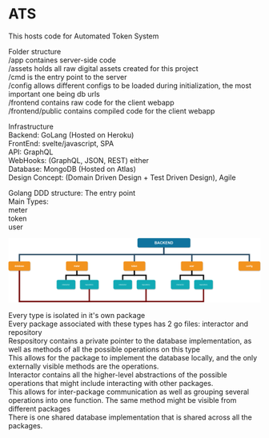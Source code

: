 # ATS
This hosts code for Automated Token System

Folder structure  
/app containes server-side code  
/assets holds all raw digital assets created for this project  
/cmd is the entry point to the server  
/config allows different configs to be loaded during initialization, the most important one being db urls  
/frontend contains raw code for the client webapp  
/frontend/public contains compiled code for the client webapp  
  

Infrastructure  
Backend: GoLang (Hosted on Heroku)   
FrontEnd: svelte/javascript, SPA  
API: GraphQL  
WebHooks: (GraphQL, JSON, REST) either  
Database: MongoDB (Hosted on Atlas)  
Design Concept: (Domain Driven Design + Test Driven Design), Agile  

Golang DDD structure:
The entry point  
Main Types:  
meter  
token  
user  

![structure](/assets/structure.png)

Every type is isolated in it's own package  
Every package associated with these types has 2 go files: interactor and repository  
Respository contains a private pointer to the database implementation, as well as methods of all the possible operations on this type  
This allows for the package to implement the database locally, and the only externally visible methods are the operations.  
Interactor contains all the higher-level abstractions of the possible operations that might include interacting with other packages.  
This allows for inter-package communication as well as grouping several operations into one function. The same method might be visible from different packages  
There is one shared database implementation that is shared across all the packages.